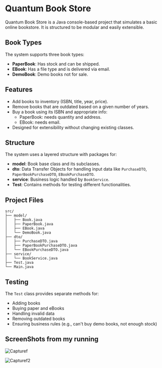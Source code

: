 # Quantum Book Store

Quantum Book Store is a Java console-based project that simulates a basic online bookstore. It is structured to be modular and easily extensible.

## Book Types

The system supports three book types:
- **PaperBook**: Has stock and can be shipped.
- **EBook**: Has a file type and is delivered via email.
- **DemoBook**: Demo books not for sale.

## Features

- Add books to inventory (ISBN, title, year, price).
- Remove books that are outdated based on a given number of years.
- Buy a book using its ISBN and appropriate info:
  - PaperBook: needs quantity and address.
  - EBook: needs email.
- Designed for extensibility without changing existing classes.

## Structure

The system uses a layered structure with packages for:
- **model**: Book base class and its subclasses.
- **dto**: Data Transfer Objects for handling input data like `PurchaseDTO`, `PaperBookPurchaseDTO`, `EBookPurchaseDTO`.
- **service**: Business logic handled by `BookService`.
- **Test**: Contains methods for testing different functionalities.

## Project Files

```
src/
├── model/
│   ├── Book.java
│   ├── PaperBook.java
│   ├── EBook.java
│   └── DemoBook.java
├── dto/
│   ├── PurchaseDTO.java
│   ├── PaperBookPurchaseDTO.java
│   └── EBookPurchaseDTO.java
├── service/
│   └── BookService.java
├── Test.java
└── Main.java
```

## Testing

The `Test` class provides separate methods for:
- Adding books
- Buying paper and eBooks
- Handling invalid data
- Removing outdated books
- Ensuring business rules (e.g., can't buy demo books, not enough stock)

## ScreenShots from my running

![Capturef](https://github.com/user-attachments/assets/c664c844-4fd1-4c9b-8488-3306f70bd318)

![Capturef2](https://github.com/user-attachments/assets/9c6abe93-017e-4160-8777-178ef7587d7f)

